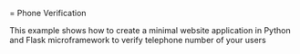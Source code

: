 = Phone Verification

This example shows how to create a minimal website application in Python and Flask microframework to verify telephone number of your users
